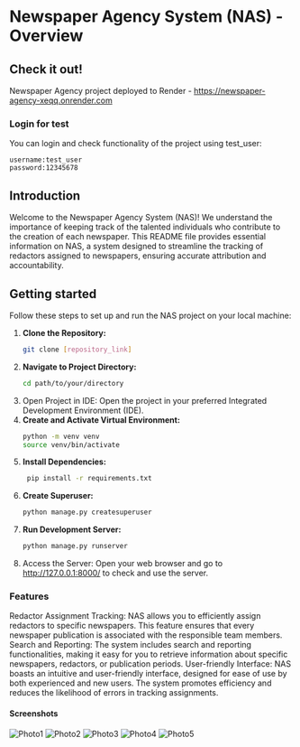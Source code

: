 # Newspaper Agency System (NAS) - Overview

## Check it out!
Newspaper Agency project deployed to Render - https://newspaper-agency-xeqq.onrender.com

### Login for test
You can login and check functionality of the project using test_user:
```
username:test_user
password:12345678
```

## Introduction

Welcome to the Newspaper Agency System (NAS)! 
We understand the importance of keeping track of the talented individuals who contribute 
to the creation of each newspaper. 
This README file provides essential information on NAS, a system designed to streamline 
the tracking of redactors assigned to newspapers, ensuring accurate attribution and accountability.

## Getting started

Follow these steps to set up and run the NAS project on your local machine:


1. **Clone the Repository:**
   ```bash
   git clone [repository_link]
2. **Navigate to Project Directory:**
    ```bash
   cd path/to/your/directory
3. Open Project in IDE:
Open the project in your preferred Integrated Development Environment (IDE).
4. **Create and Activate Virtual Environment:**
    ```bash
   python -m venv venv
   source venv/bin/activate
5. **Install Dependencies:**
   ```bash
    pip install -r requirements.txt
6. **Create Superuser:**
    ```bash
    python manage.py createsuperuser
7.  **Run Development Server:**
    ```bash
    python manage.py runserver
8. Access the Server:
Open your web browser and go to http://127.0.0.1:8000/ to check and use the server.

### Features

Redactor Assignment Tracking: NAS allows you to efficiently assign redactors to specific newspapers. 
This feature ensures that every newspaper publication is associated with the responsible team members. 
Search and Reporting: The system includes search and reporting functionalities, making it easy for you to 
retrieve information about specific newspapers, redactors, or publication periods. 
User-friendly Interface: NAS boasts an intuitive and user-friendly interface, designed for ease 
of use by both experienced and new users. 
The system promotes efficiency and reduces the likelihood of errors in tracking assignments.

#### Screenshots
![Photo1](static/assets/img/illustrations/1.png)
![Photo2](static/assets/img/illustrations/2.png)
![Photo3](static/assets/img/illustrations/3.png)
![Photo4](static/assets/img/illustrations/4.png)
![Photo5](static/assets/img/illustrations/5.png)